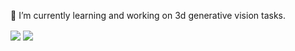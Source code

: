 🌱 I’m currently learning and working on 3d generative vision tasks.

<img align="center" src="https://github-readme-stats.vercel.app/api?username=silence-tang&theme=algolia&count_private=true"/>

<img align="center" src="https://github-readme-stats.vercel.app/api/top-langs/?username=silence-tang"/>
